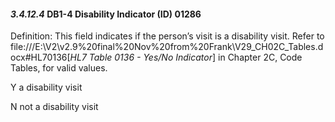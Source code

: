 #### *3.4.12.4* DB1-4 Disability Indicator (ID) 01286

Definition: This field indicates if the person’s visit is a disability visit. Refer to file:///E:\V2\v2.9%20final%20Nov%20from%20Frank\V29_CH02C_Tables.docx#HL70136[_HL7 Table 0136 - Yes/No Indicator_] in Chapter 2C, Code Tables, for valid values.

Y a disability visit

N not a disability visit
